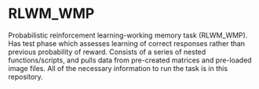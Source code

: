 # RLWM_WMP
Probabilistic reinforcement learning-working memory task (RLWM_WMP). Has test phase which assesses learning of correct responses rather than previous probability of reward. Consists of a series of nested functions/scripts, and pulls data from pre-created matrices and pre-loaded image files. All of the necessary information to run the task is in this repository. 

